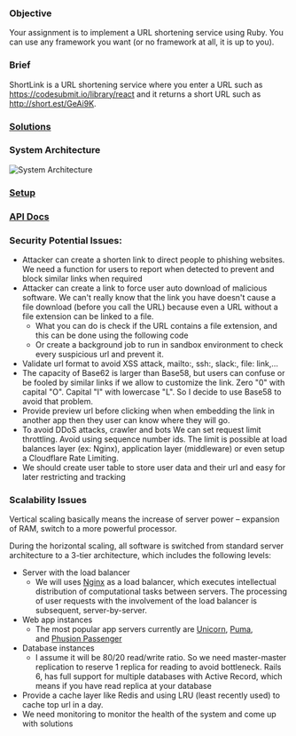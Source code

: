 ### Objective

Your assignment is to implement a URL shortening service using Ruby. You can use any framework you want (or no framework at all, it is up to you).

### Brief

ShortLink is a URL shortening service where you enter a URL such as https://codesubmit.io/library/react and it returns a short URL such as http://short.est/GeAi9K.

### [Solutions](/docs/solutions.md)

### System Architecture
![System Architecture](/docs/image/system_architecture.png)

### [Setup](/docs/setup.md)

### [API Docs](/docs/apis.md)

### Security Potential Issues:

- Attacker can create a shorten link to direct people to phishing websites. We need a function for users to report when detected to prevent and block similar links when required
- Attacker can create a link to force user auto download of malicious software. We can't really know that the link you have doesn't cause a file download (before you call the URL) because even a URL without a file extension can be linked to a file.
    - What you can do is check if the URL contains a file extension, and this can be done using the following code
    - Or create a background job to run in sandbox environment to check every suspicious url and prevent it.
- Validate url format to avoid XSS attack, mailto:, ssh:, slack:, file: link,…
- The capacity of Base62 is larger than Base58, but users can confuse or be fooled by similar links if we allow to customize the link. Zero "0" with capital "O". Capital "I" with lowercase "L". So I decide to use Base58 to avoid that problem.
- Provide preview url before clicking when when embedding the link in another app then they user can know where they will go.
- To avoid DDoS attacks, crawler and bots We can set request limit throttling. Avoid using sequence number ids. The limit is possible at load balances layer (ex: Nginx), application layer (middleware) or even setup a Cloudflare Rate Limiting.
- We should create user table to store user data and their url and easy for later restricting and tracking

### ****Scalability Issues****

Vertical scaling basically means the increase of server power – expansion of RAM, switch to a more powerful processor.

During the horizontal scaling, all software is switched from standard server architecture to a 3-tier architecture, which includes the following levels:

- Server with the load balancer
    - We will uses [Nginx](https://www.nginx.com/) as a load balancer, which executes intellectual distribution of computational tasks between servers. The processing of user requests with the involvement of the load balancer is subsequent, server-by-server.
- Web app instances
    - The most popular app servers currently are [Unicorn](https://github.com/defunkt/unicorn), [Puma](https://github.com/puma/puma), and [Phusion Passenger](https://www.phusionpassenger.com/)
- Database instances
    - I assume it will be 80/20 read/write ratio. So we need master-master replication to reserve 1 replica for reading to avoid bottleneck. Rails 6, has full support for multiple databases with Active Record, which means if you have read replica at your database
- Provide a cache layer like Redis  and using LRU (least recently used) to cache top url in a day.
- We need monitoring to monitor the health of the system and come up with solutions
